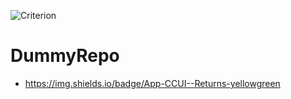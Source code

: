 ![Criterion](https://img.shields.io/criterion/bhaskerthomas/DummyRepo?style=flat-square)
# DummyRepo

- https://img.shields.io/badge/App-CCUI--Returns-yellowgreen
